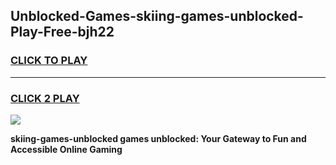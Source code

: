 
## Unblocked-Games-skiing-games-unblocked-Play-Free-bjh22
<h3>
<a href="https://premium76.site?title=skiing-games-unblocked&ref=20A">CLICK TO PLAY</a></h3>
<hr>

<h3>
<a href="https://premium76.site?title=skiing-games-unblocked&ref=20A">CLICK 2 PLAY</a>
  
</h3>

<a href="https://premium76.site?title=skiing-games-unblocked&ref=20A"><img src="https://clearcache.store/games.png"></a>


**skiing-games-unblocked games unblocked: Your Gateway to Fun and Accessible Online Gaming**
